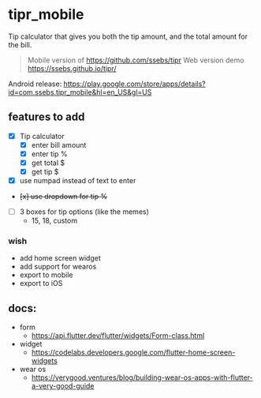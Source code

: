 # tipr_mobile

Tip calculator that gives you both the tip amount, and the total amount for the bill.

> Mobile version of https://github.com/ssebs/tipr
> Web version demo https://ssebs.github.io/tipr/

Android release: https://play.google.com/store/apps/details?id=com.ssebs.tipr_mobile&hl=en_US&gl=US

## features to add
- [x] Tip calculator
  - [x] enter bill amount
  - [x] enter tip %
  - [x] get total $
  - [x] get tip $
- [x] use numpad instead of text to enter
- ~~[x] use dropdown for tip %~~
- [ ] 3 boxes for tip options (like the memes)
  - 15, 18, custom

### wish
- add home screen widget
- add support for wearos
- export to mobile
- export to iOS

## docs:
- form
  - https://api.flutter.dev/flutter/widgets/Form-class.html
- widget
  - https://codelabs.developers.google.com/flutter-home-screen-widgets
- wear os
  - https://verygood.ventures/blog/building-wear-os-apps-with-flutter-a-very-good-guide
